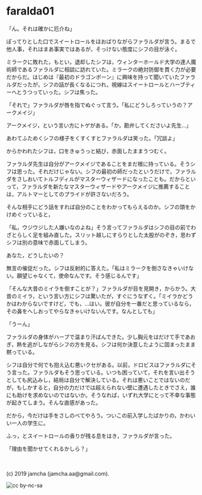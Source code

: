 

# faralda01

「ん。それは確かに厄介ね」

ぽってりとした口でスイートロールをほおばりながらファラルダが言う。まるで他人事，それはまあ事実ではあるが，そっけない態度にシフの目が泳ぐ。

ミラークに敗れた，もとい，退却したシフは，ウィンターホールド大学の達人魔術師であるファラルダに相談に訪れていた。ミラークの絶対防御を貫く力が必要だからだ。はじめは『最初のドラゴンボーン』に興味を持って聞いていたファラルダだったが，シフの話が長くなるにつれ，視線はスイートロールとハーブティーへとうつっていった。シフは焦った。

「それで」ファラルダが唇を指でぬぐって言う。「私にどうしろっていうの？アークメイジ」

アークメイジ，という言い方にトゲがある。「か，勘弁してくださいよ先生…」

あわてふためくシフの様子をくすくすとファラルダは笑った。「冗談よ」

からかわれたシフは，口をきゅうっと結び，赤面したままうつむく。

ファラルダ先生は自分がアークメイジであることをまだ根に持っている。そうシフは思った。それだけじゃない。シフの最初の師だったというだけで，ファラルダをさしおいてトルフディルがマスターウィザードになったことも。だからといって，ファラルダを新たなマスターウィザードやアークメイジに推薦することは，アルトマーとしてのプライドが許さないだろう。

そんな相手にどう話をすれば自分のことをわかってもらえるのか。シフの頭をかけめぐっていると，

「私，ウジウジした人嫌いなのよね」そう言ってファラルダはシフの目の前でわざとらしく足を組み直した。スリット越しにすらりとした太股がのぞき，思わずシフは別の意味で赤面してしまう。

あなた，どうしたいの？

無言の催促だった。シフは反射的に答えた。「私はミラークを倒さなきゃいけない。願望じゃなくて，使命なんです。そう感じるんです」

「そんな大昔のミイラを倒すことが？」ファラルダが目を見開き，からかう。大昔のミイラ，という言い方にシフは驚いたが，すぐにうなずく。「ミイラかどうかはわからないですけど，でも，…はい。彼が自分を一番だと思っているなら，その鼻をへしおってやらなきゃいけないんです。なんとしても」

「うーん」

ファラルダの身体がハーブで温まり汗ばんできた。少し胸元をはだけて手であおぎ，熱を逃がしながらシフの方を見る。シフは何か決意したように固まったまま黙っている。

シフは自分で何でも抱え込む悪いクセがある。以前，ドロビスはファラルダにそう言った。ファラルダもそう思っている。いつも困っていて，それを言い出そうとしても尻込みし，結局は自分で解決している。それは悪いことではないのだが，もしかすると，自分の力だけでは超えられない壁に遭遇したときでさえ，誰にも助けを求めないのではないか。そうなれば，いずれ大学にとって不幸な事態が起きてしまう。そんな直感があった。

だから，今だけは手をさしのべてやろう。ついこの前入学したばかりの，かわいい一人の学生に。

ふっ，とスイートロールの香りが残る息をはき，ファラルダが言った。

「理由を聞かせてくれるかしら？」

<br>
<br>
(c) 2019 jamcha (jamcha.aa@gmail.com).

![cc by-nc-sa](https://i.creativecommons.org/l/by-nc-sa/4.0/88x31.png)

